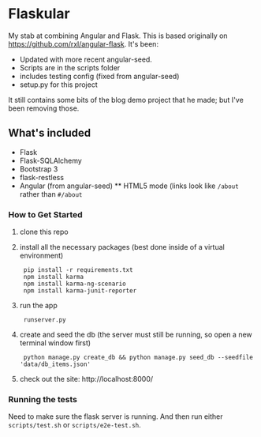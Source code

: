 # Flaskular

My stab at combining Angular and Flask. This is based originally on
https://github.com/rxl/angular-flask. It's been:

* Updated with more recent angular-seed.
* Scripts are in the scripts folder
* includes testing config (fixed from angular-seed)
* setup.py for this project

It still contains some bits of the blog demo project that he made; but
I've been removing those.


## What's included

* Flask
* Flask-SQLAlchemy
* Bootstrap 3
* flask-restless
* Angular (from angular-seed)
** HTML5 mode (links look like `/about` rather than `#/about`

### How to Get Started

1. clone this repo

2. install all the necessary packages (best done inside of a virtual environment)

        pip install -r requirements.txt
        npm install karma
        npm install karma-ng-scenario
        npm install karma-junit-reporter

3. run the app

        runserver.py

4. create and seed the db (the server must still be running, so open a new terminal window first)

        python manage.py create_db && python manage.py seed_db --seedfile 'data/db_items.json'

5. check out the site: http://localhost:8000/

### Running the tests

Need to make sure the flask server is running. And then run either `scripts/test.sh` or `scripts/e2e-test.sh`.
